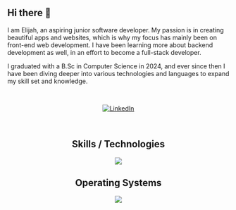 ## Hi there 👋
<p align="left">I am Elijah, an aspiring junior software developer. My passion is in creating beautiful apps and websites, which is why my focus has mainly been on front-end web development. I have been learning more about backend development as well, in an effort to become a full-stack developer.</p>

<p align="left">I graduated with a B.Sc in Computer Science in 2024, and ever since then I have been diving deeper into various technologies and languages to expand my skill set and knowledge.</p>

<br/>

<!-- Social icons section -->
<p align="center">
  <a href="https://www.linkedin.com/in/elijah-gott/"><img alt="LinkedIn" title="LinkedIn" src="https://skillicons.dev/icons?i=linkedin"/></a>
</p>

<br/>

<!-- Icons Section -->
<h2 align="center">Skills / Technologies</h2>
<p align="center">
  <a href="https://skillicons.dev">
    <img src="https://skillicons.dev/icons?i=git,github,java,js,c,cpp,cs,css,html,debian,mongodb,mysql,nodejs,npm,react,tailwind&perline=4" />
  </a>
</p>

<h2 align="center">Operating Systems</h2>
<p align="center">
  <a href="https://skillicons.dev">
    <img src="https://skillicons.dev/icons?i=windows,linux,debian" />
  </a>
</p>

<!--
**elijahgott/elijahgott** is a ✨ _special_ ✨ repository because its `README.md` (this file) appears on your GitHub profile.

Here are some ideas to get you started:

- 🔭 I’m currently working on ...
- 🌱 I’m currently learning ...
- 👯 I’m looking to collaborate on ...
- 🤔 I’m looking for help with ...
- 💬 Ask me about ...
- 📫 How to reach me: ...
- 😄 Pronouns: ...
- ⚡ Fun fact: ...
-->
